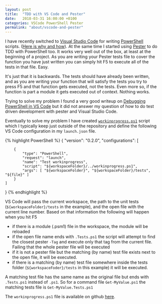 ```yaml
---
layout: post
title:  "TDD with VS Code and Pester"
date:   2018-03-31 16:00:00 +0100
categories: VSCode PowerShell Pester
permalink: "about/vscode-and-pester"
---
```


I have recently switched to [Visual Studio Code](https://code.visualstudio.com/) for writing [PowerShell](https://docs.microsoft.com/en-us/powershell/) scripts. ([Here is why and how](https://blogs.technet.microsoft.com/heyscriptingguy/2016/12/05/get-started-with-powershell-development-in-visual-studio-code/)). At the same time I started using [Pester](https://github.com/pester/Pester) to do TDD with PowerShell too. It works very well out of the box, at least at the beginning of a project. As you are writing your Pester tests file to cover the function you have just written you can simply hit F5 to execute all of the tests in that file. Easy. 

It's just that it is backwards. The tests should have already been written, and as you are writing your function that will satisfy the tests you try to press F5 and that function gets executed, not the tests. Even more so, if the function is part a module it gets executed out of context. Nothing works. 

Trying to solve my problem I found a very good writeup on [Debugging PowerShell in VS Code](https://blogs.technet.microsoft.com/heyscriptingguy/2017/02/06/debugging-powershell-script-in-visual-studio-code-part-1/) but it did not answer my question of how to do test driven development with pester and Visual Studio Code. 

Eventually to solve my problem I have created [`workinprogress.ps1`](https://gist.github.com/michalporeba/5103a2fae1b1dfa3c1f09b9f4d225420) script which I typically keep just outside of the repository and define the following VS Code configuration in my `launch.json` file.

{% highlight PowerShell %}
{
    "version": "0.2.0",
    "configurations": [

        {
            "type": "PowerShell",
            "request": "launch",
            "name": "Test workinprogress",
            "script": "${workspaceFolder}/../workinprogress.ps1",
            "args": [ "${workspaceFolder}", "${workspaceFolder}/tests", "${file}" ]
        }
    ]
}
{% endhighlight %}

VS Code will pass the current workspace, the path to the unit tests (`${workspaceFolder}/tests` in the example), and the open file with the current line number. Based on that information the following will happen when you hit F5

* if there is a module (.psm1) file in the workspace, the module will be reloaded
* if the open file name ends with `.Tests.ps1` the script will attempt to find the closest pester `-Tag` and execute only that tag from the current file. Failing that the whole pester file will be executed
* if it is not a pester file but the matching (by name) test file exists next to the open file, it will be executed. 
* if there is a matching (by name) test file somewhere inside the tests folder (`${workspaceFoder}/tests` in this example) it will be executed. 

A matching test file has the same name as the original file but ends with `.Tests.ps1` instead of `.ps1`. So for a command file `Get-MyValue.ps1` the matching tests file is `Get-MyValue.Tests.ps1`

The `workinprogress.ps1` file is available on github [here](https://gist.github.com/michalporeba/5103a2fae1b1dfa3c1f09b9f4d225420).